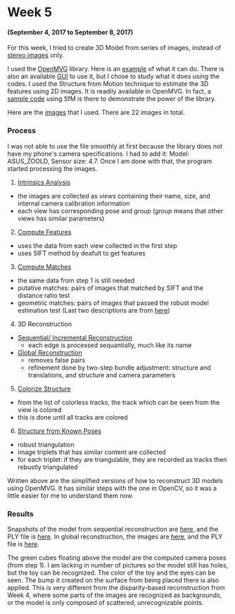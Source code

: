 # Week 5
#### (September 4, 2017 to September 8, 2017)

For this week, I tried to create 3D Model from series of images, instead of [stereo images](https://github.com/joycastcant/CMSC-190/blob/master/Readings/Week4.md) only.

I used the [OpenMVG](https://github.com/openMVG/openMVG) library. Here is an [example](https://www.youtube.com/watch?v=q93wH-F58Rs) of what it can do. There is also an available [GUI](https://www.youtube.com/watch?v=Q2_cVN902-M) to use it, but I chose to study what it does using the codes. I used the Structure from Motion technique to estimate the 3D features using 2D images. It is readily available in OpenMVG. In fact, a [sample code](https://github.com/openMVG/openMVG/blob/master/src/software/SfM/tutorial_demo.py.in) using SfM is there to demonstrate the power of the library.

Here are the [images](../Trials/images/jake) that I used. There are 22 images in total.

### Process
I was not able to use the file smoothly at first because the library does not have my phone's camera specifications. I had to add it: Model: ASUS_ZOOLD, Sensor size: 4.7. Once I am done with that, the program started processing the images.

1. [Intrinsics Analysis](http://openmvg.readthedocs.io/en/latest/software/SfM/SfMInit_ImageListing/)
* the images are collected as _views_ containing their name, size, and internal camera calibration information
* each view has corresponding pose and group (_group_ means that other views has similar parameters)

2. [Compute Features](http://openmvg.readthedocs.io/en/latest/software/SfM/ComputeFeatures/)
* uses the data from each view collected in the first step
* uses SIFT method by deafult to get features

3. [Compute Matches](http://openmvg.readthedocs.io/en/latest/software/SfM/ComputeMatches/)
* the same data from step 1 is still needed
* putative matches: pairs of images that matched by SIFT and the distance ratio test
* geometric matches: pairs of images that passed the robust model estimation test
(Last two descriptions are from [here](https://github.com/openMVG/openMVG/issues/315))

4. 3D Reconstruction
* [Sequential/ Incremental Reconstruction](http://openmvg.readthedocs.io/en/latest/software/SfM/IncrementalSfM/)
  * each edge is processed sequantially, much like its name
* [Global Reconstruction](http://openmvg.readthedocs.io/en/latest/software/SfM/GlobalSfM/)
  * removes false pairs
  * refinement done by two-step bundle adjustment: structure and translations, and structure and camera parameters

5. [Colorize Structure](http://openmvg.readthedocs.io/en/latest/software/SfM/ComputeSfM_DataColor/)
* from the list of colorless tracks, the track which can be seen from the view is colored
* this is done until all tracks are colored

6. [Structure from Known Poses](http://openmvg.readthedocs.io/en/latest/software/SfM/ComputeStructureFromKnownPoses/)
* robust triangulation
* image triplets that has similar content are collected
* for each triplet: if they are triangulable, they are recorded as tracks then rebustly triangulated

Written above are the simplified versions of how to reconstruct 3D models using OpenMVG. It has similar steps with the one in OpenCV, so it was a little easier for me to understand them now.

### Results
Snapshots of the model from sequential reconstruction are [here](../Trials/models/jake/sequential), and the PLY file is [here](../Trials/models/jake/sequential/jake_seq.ply). In global reconstruction, the images are [here](../Trials/models/jake/global), and the PLY file is [here](../Trials/models/jake/global/jake_global.ply).

The green cubes floating above the model are the computed camera poses (from step 1). I am lacking in number of pictures so the model still has holes, but the toy can be recognized. The color of the toy and the eyes can be seen. The bump it created on the surface from being placed there is also applied. This is very different from the disparity-based reconstruction from Week 4, where some parts of the images are recognized as backgrounds, or the model is only composed of scattered, unrecognizable points.
